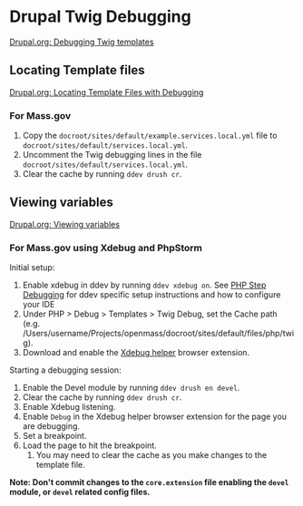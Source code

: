 # Drupal Twig Debugging

[Drupal.org: Debugging Twig templates](https://www.drupal.org/docs/theming-drupal/twig-in-drupal/debugging-twig-templates)

## Locating Template files

[Drupal.org: Locating Template Files with Debugging](https://www.drupal.org/node/2358785)

### For Mass.gov

1. Copy the `docroot/sites/default/example.services.local.yml` file to `docroot/sites/default/services.local.yml`.
2. Uncomment the Twig debugging lines in the file `docroot/sites/default/services.local.yml`.
3. Clear the cache by running `ddev drush cr`.

## Viewing variables

[Drupal.org: Viewing variables](https://www.drupal.org/docs/theming-drupal/twig-in-drupal/debugging-twig-templates#s-viewing-variables)

### For Mass.gov using Xdebug and PhpStorm

Initial setup:
1. Enable xdebug in ddev by running `ddev xdebug on`.  See [PHP Step Debugging](https://ddev.readthedocs.io/en/stable/users/step-debugging/) for ddev specific setup instructions and how to configure your IDE
2. Under PHP > Debug > Templates > Twig Debug, set the Cache path (e.g. /Users/username/Projects/openmass/docroot/sites/default/files/php/twig).
3. Download and enable the [Xdebug helper](https://www.jetbrains.com/help/phpstorm/browser-debugging-extensions.html) browser extension.

Starting a debugging session:
1. Enable the Devel module by running `ddev drush en devel`.
2. Clear the cache by running `ddev drush cr`.
3. Enable Xdebug listening.
4. Enable `Debug` in the Xdebug helper browser extension for the page you are debugging.
5. Set a breakpoint.
6. Load the page to hit the breakpoint.
   1. You may need to clear the cache as you make changes to the template file.

**Note: Don't commit changes to the `core.extension` file enabling the `devel` module, or `devel` related config files.**
